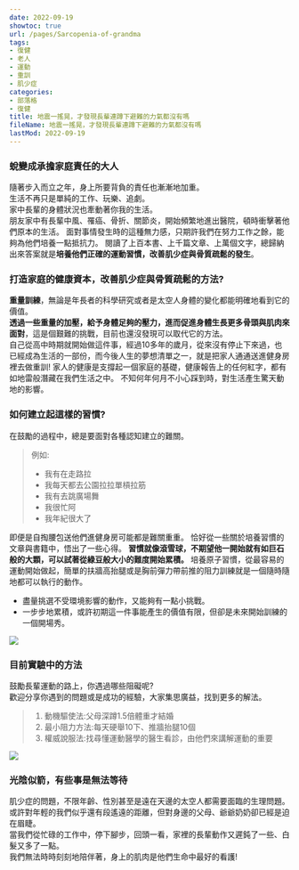 ```yaml
---
date: 2022-09-19
showtoc: true
url: /pages/Sarcopenia-of-grandma
tags:
- 復健
- 老人
- 運動
- 重訓
- 肌少症
categories:
- 部落格
- 復健
title: 地震一搖晃，才發現長輩連蹲下避難的力氣都沒有嗎
fileName: 地震一搖晃，才發現長輩連蹲下避難的力氣都沒有嗎
lastMod: 2022-09-19
---
```

### 蛻變成承擔家庭責任的大人

隨著步入而立之年，身上所要背負的責任也漸漸地加重。  
生活不再只是單純的工作、玩樂、追劇。  
家中長輩的身體狀況也牽動著你我的生活。  
朋友家中有長輩中風、罹癌、骨折、關節炎，開始頻繁地進出醫院，頓時衝擊著他們原本的生活。
面對事情發生時的這種無力感，只期許我們在努力工作之餘，能夠為他們培養一點抵抗力。
閱讀了上百本書、上千篇文章、上萬個文字，總歸納出來答案就是**培養他們正確的運動習慣，改善肌少症與骨質疏鬆的發生**。

### 打造家庭的健康資本，改善肌少症與骨質疏鬆的方法?

**重量訓練**，無論是年長者的科學研究或者是太空人身體的變化都能明確地看到它的價值。  
**透過一些重量的加壓，給予身體足夠的壓力，進而促進身體生長更多骨頭與肌肉來面對**，這是個艱難的挑戰，目前也還沒發現可以取代它的方法。  
自己從高中時期就開始做這件事，經過10多年的歲月，從來沒有停止下來過，也已經成為生活的一部份，而今後人生的夢想清單之一，就是把家人通通送進健身房裡去做重訓!
家人的健康是支撐起一個家庭的基礎，健康報告上的任何紅字，都有如地雷般潛藏在我們生活之中。
不知何年何月不小心踩到時，對生活產生驚天動地的影響。

### 如何建立起這樣的習慣?

在鼓勵的過程中，總是要面對各種認知建立的難關。  
>例如:
>* 我有在走路拉
>* 我每天都去公園拉拉單槓拉筋
>* 我有去跳廣場舞
>* 我很忙阿
>* 我年紀很大了

即便是自掏腰包送他們進健身房可能都是難關重重。
恰好從一些關於培養習慣的文章與書籍中，悟出了一些心得。
**習慣就像滾雪球，不期望他一開始就有如巨石般的大顆，可以試著從綠豆般大小的難度開始累積。**
培養原子習慣，從最容易的運動開始做起，簡單的扶牆高抬腿或是胸前彈力帶前推的阻力訓練就是一個隨時隨地都可以執行的動作。
* 盡量挑選不受環境影響的動作，又能夠有一點小挑戰。
* 一步步地累積，或許初期這一件事能產生的價值有限，但卻是未來開始訓練的一個開場秀。

![](https://cdn.jsdelivr.net/gh/xiang0805/blogimage/img/地震ㄧ搖晃-1.jpeg)

### 目前實驗中的方法

鼓勵長輩運動的路上，你遇過哪些阻礙呢?  
歡迎分享你遇到的問題或是成功的經驗，大家集思廣益，找到更多的解法。
>1. 動機驅使法:父母深蹲1.5倍體重才結婚
>2. 最小阻力方法:每天硬舉10下、推牆抬腿10個
>3. 權威說服法:找尋懂運動醫學的醫生看診，由他們來講解運動的重要

![](https://cdn.jsdelivr.net/gh/xiang0805/blogimage/img/地震ㄧ搖晃-2.jpeg)

### 光陰似箭，有些事是無法等待

肌少症的問題，不限年齡、性別甚至是遠在天邊的太空人都需要面臨的生理問題。  
或許對年輕的我們似乎還有段遙遠的距離，但對身邊的父母、爺爺奶奶卻已經是迫在眉睫。  
當我們從忙碌的工作中，停下腳步，回頭一看，家裡的長輩動作又遲鈍了一些、白髮又多了一點。  
我們無法時時刻刻地陪伴著，身上的肌肉是他們生命中最好的看護!
